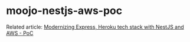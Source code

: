 # moojo-nestjs-aws-poc

Related article: [Modernizing Express, Heroku tech stack with NestJS and AWS - PoC](https://dev.to/aws-builders/modernizing-express-heroku-tech-stack-with-nestjs-and-aws-poc-7a)
